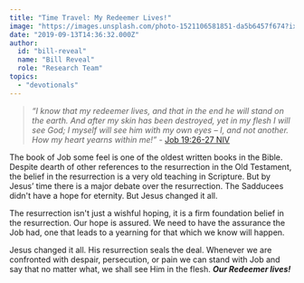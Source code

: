 ```yaml
---
title: "Time Travel: My Redeemer Lives!"
image: "https://images.unsplash.com/photo-1521106581851-da5b6457f674?ixlib=rb-1.2.1&q=85&fm=jpg&crop=entropy&cs=srgb&ixid=eyJhcHBfaWQiOjk2NjF9"
date: "2019-09-13T14:36:32.000Z"
author:
  id: "bill-reveal"
  name: "Bill Reveal"
  role: "Research Team"
topics:
  - "devotionals"
---
```

> _“I know that my redeemer lives, and that in the end he will stand on the earth. And after my skin has been destroyed, yet in my flesh I will see God; I myself will see him with my own eyes – I, and not another. How my heart yearns within me!”_ - [Job‬ ‭19:26-27‬ ‭NIV][1]

The book of Job some feel is one of the oldest written books in the Bible. Despite dearth of other references to the resurrection  in the Old Testament, the belief in the resurrection is a very old teaching in Scripture. But by Jesus’ time there is a major debate over the resurrection. The Sadducees didn't have a hope for eternity. But Jesus changed it all.

The resurrection isn't just a wishful hoping, it is a firm foundation belief in the resurrection. Our hope is assured. We need to have the assurance the Job had, one that leads to a yearning for that which we know will happen.

Jesus changed it all. His resurrection seals the deal. Whenever we are confronted with despair, persecution, or pain we can stand with Job and say that no matter what, we shall see Him in the flesh. _**Our Redeemer lives!**_

[1]: https://www.bible.com/113/job.19.26-27.niv "Redeemer lives"